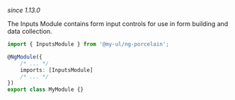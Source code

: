 _since 1.13.0_

The Inputs Module contains form input controls for use in form building and data collection.

```typescript
import { InputsModule } from '@my-ul/ng-porcelain';

@NgModule({
	/* ... */
	imports: [InputsModule]
	/* ... */
})
export class MyModule {}
```
